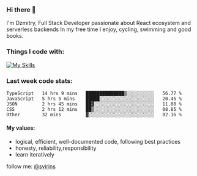 ### Hi there 👋 

<article class="markdown-body entry-content container-lg f5" itemprop="text">

I'm Dzmitry, Full Stack Developer passionate about React ecosystem and serverless backends
In my free time I enjoy, cycling, swimming and good books.
### [](#things-i-code-with)Things I code with:
  
[![My Skills](https://skillicons.dev/icons?i=algolia,apollo,aws,chakra,docker,express,firebase,js,graphql,jest,linux,mysql,nextjs,postgres,prisma,react,sanity,stripe.supabase,tailwind,ts&perline=9)](https://skillicons.dev)
  
### [](#WakaTime)Last week code stats:

<!--START_SECTION:waka-->

```text
TypeScript   14 hrs 9 mins   ██████████████▒░░░░░░░░░░   56.77 %
JavaScript   5 hrs 5 mins    █████░░░░░░░░░░░░░░░░░░░░   20.45 %
JSON         2 hrs 45 mins   ██▓░░░░░░░░░░░░░░░░░░░░░░   11.08 %
CSS          2 hrs 12 mins   ██▒░░░░░░░░░░░░░░░░░░░░░░   08.85 %
Other        32 mins         ▓░░░░░░░░░░░░░░░░░░░░░░░░   02.16 %
```

<!--END_SECTION:waka-->

#### [](#my-values)My values:

*   logical, efficient, well-documented code, following best practices
*   honesty, reliability,responsibility
*   learn iteratively
  
  

follow me: [@svirins](https://www.twitter.com/svirins)

</article>
